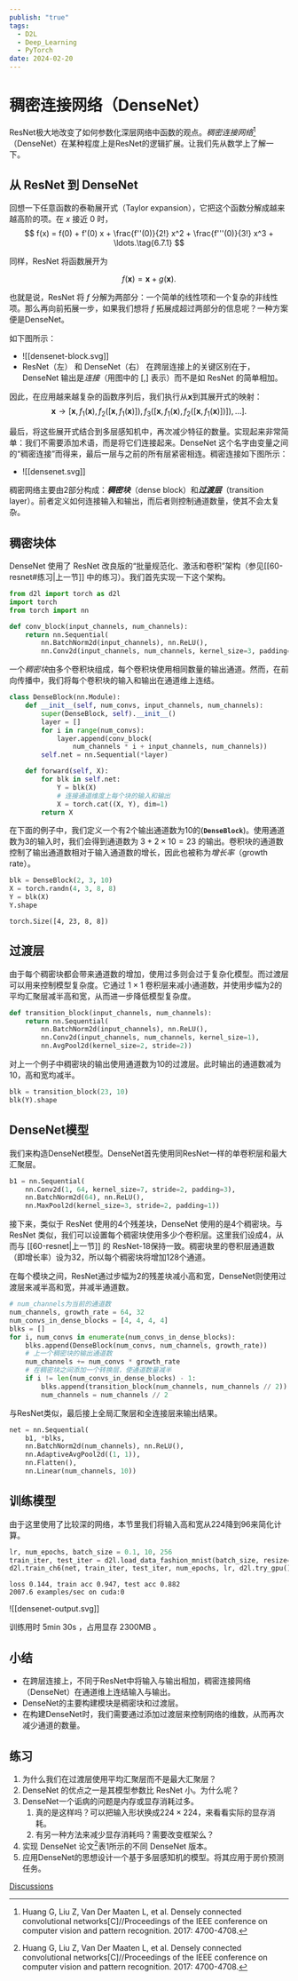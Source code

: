 ```yaml
---
publish: "true"
tags:
  - D2L
  - Deep_Learning
  - PyTorch
date: 2024-02-20
---
```

# 稠密连接网络（DenseNet）

ResNet极大地改变了如何参数化深层网络中函数的观点。*稠密连接网络*[^1]（DenseNet）在某种程度上是ResNet的逻辑扩展。让我们先从数学上了解一下。

## 从 ResNet 到 DenseNet

回想一下任意函数的泰勒展开式（Taylor expansion），它把这个函数分解成越来越高阶的项。在 $x$ 接近 0 时，
$$
f(x) = f(0) + f'(0) x + \frac{f''(0)}{2!}  x^2 + \frac{f'''(0)}{3!}  x^3 + \ldots.\tag{6.7.1}
$$

同样，ResNet 将函数展开为

$$f(\mathbf{x}) = \mathbf{x} + g(\mathbf{x}).$$

也就是说，ResNet 将 $f$ 分解为两部分：一个简单的线性项和一个复杂的非线性项。那么再向前拓展一步，如果我们想将 $f$ 拓展成超过两部分的信息呢？一种方案便是DenseNet。

如下图所示：
- ![[densenet-block.svg]]
- ResNet（左） 和 DenseNet（右） 在跨层连接上的关键区别在于，DenseNet 输出是*连接*（用图中的 $[,]$ 表示）而不是如 ResNet 的简单相加。

因此，在应用越来越复杂的函数序列后，我们执行从$\mathbf{x}$到其展开式的映射：
$$
\mathbf{x} \to \left[
\mathbf{x},
f_1(\mathbf{x}),
f_2([\mathbf{x}, f_1(\mathbf{x})]), f_3([\mathbf{x}, f_1(\mathbf{x}), f_2([\mathbf{x}, f_1(\mathbf{x})])]), \ldots\right].\tag{6.7.2}
$$

最后，将这些展开式结合到多层感知机中，再次减少特征的数量。实现起来非常简单：我们不需要添加术语，而是将它们连接起来。DenseNet 这个名字由变量之间的“稠密连接”而得来，最后一层与之前的所有层紧密相连。稠密连接如下图所示：
- ![[densenet.svg]]

稠密网络主要由2部分构成：***稠密块***（dense block）和***过渡层***（transition layer）。前者定义如何连接输入和输出，而后者则控制通道数量，使其不会太复杂。

## 稠密块体

DenseNet 使用了 ResNet 改良版的“批量规范化、激活和卷积”架构（参见[[60-resnet#练习|上一节]] 中的练习）。我们首先实现一下这个架构。

```python
from d2l import torch as d2l
import torch
from torch import nn

def conv_block(input_channels, num_channels):
    return nn.Sequential(
        nn.BatchNorm2d(input_channels), nn.ReLU(),
        nn.Conv2d(input_channels, num_channels, kernel_size=3, padding=1))
```

一个*稠密块*由多个卷积块组成，每个卷积块使用相同数量的输出通道。然而，在前向传播中，我们将每个卷积块的输入和输出在通道维上连结。

```python
class DenseBlock(nn.Module):
    def __init__(self, num_convs, input_channels, num_channels):
        super(DenseBlock, self).__init__()
        layer = []
        for i in range(num_convs):
            layer.append(conv_block(
                num_channels * i + input_channels, num_channels))
        self.net = nn.Sequential(*layer)

    def forward(self, X):
        for blk in self.net:
            Y = blk(X)
            # 连接通道维度上每个块的输入和输出
            X = torch.cat((X, Y), dim=1)
        return X
```

在下面的例子中，我们定义一个有2个输出通道数为10的(**`DenseBlock`**)。使用通道数为3的输入时，我们会得到通道数为 $3+2\times 10=23$ 的输出。卷积块的通道数控制了输出通道数相对于输入通道数的增长，因此也被称为*增长率*（growth rate）。

```python
blk = DenseBlock(2, 3, 10)
X = torch.randn(4, 3, 8, 8)
Y = blk(X)
Y.shape
```

```output
torch.Size([4, 23, 8, 8])
```

## 过渡层

由于每个稠密块都会带来通道数的增加，使用过多则会过于复杂化模型。而过渡层可以用来控制模型复杂度。它通过 $1\times 1$ 卷积层来减小通道数，并使用步幅为2的平均汇聚层减半高和宽，从而进一步降低模型复杂度。

```python
def transition_block(input_channels, num_channels):
    return nn.Sequential(
        nn.BatchNorm2d(input_channels), nn.ReLU(),
        nn.Conv2d(input_channels, num_channels, kernel_size=1),
        nn.AvgPool2d(kernel_size=2, stride=2))
```

对上一个例子中稠密块的输出使用通道数为10的过渡层。此时输出的通道数减为10，高和宽均减半。

```python
blk = transition_block(23, 10)
blk(Y).shape
```

## DenseNet模型

我们来构造DenseNet模型。DenseNet首先使用同ResNet一样的单卷积层和最大汇聚层。

```python
b1 = nn.Sequential(
    nn.Conv2d(1, 64, kernel_size=7, stride=2, padding=3),
    nn.BatchNorm2d(64), nn.ReLU(),
    nn.MaxPool2d(kernel_size=3, stride=2, padding=1))
```

接下来，类似于 ResNet 使用的4个残差块，DenseNet 使用的是4个稠密块。与 ResNet 类似，我们可以设置每个稠密块使用多少个卷积层。这里我们设成4，从而与 [[60-resnet|上一节]] 的 ResNet-18保持一致。稠密块里的卷积层通道数（即增长率）设为32，所以每个稠密块将增加128个通道。

在每个模块之间，ResNet通过步幅为2的残差块减小高和宽，DenseNet则使用过渡层来减半高和宽，并减半通道数。

```python
# num_channels为当前的通道数
num_channels, growth_rate = 64, 32
num_convs_in_dense_blocks = [4, 4, 4, 4]
blks = []
for i, num_convs in enumerate(num_convs_in_dense_blocks):
    blks.append(DenseBlock(num_convs, num_channels, growth_rate))
    # 上一个稠密块的输出通道数
    num_channels += num_convs * growth_rate
    # 在稠密块之间添加一个转换层，使通道数量减半
    if i != len(num_convs_in_dense_blocks) - 1:
        blks.append(transition_block(num_channels, num_channels // 2))
        num_channels = num_channels // 2
```

与ResNet类似，最后接上全局汇聚层和全连接层来输出结果。

```python
net = nn.Sequential(
    b1, *blks,
    nn.BatchNorm2d(num_channels), nn.ReLU(),
    nn.AdaptiveAvgPool2d((1, 1)),
    nn.Flatten(),
    nn.Linear(num_channels, 10))
```

## 训练模型

由于这里使用了比较深的网络，本节里我们将输入高和宽从224降到96来简化计算。

```python
lr, num_epochs, batch_size = 0.1, 10, 256
train_iter, test_iter = d2l.load_data_fashion_mnist(batch_size, resize=96)
d2l.train_ch6(net, train_iter, test_iter, num_epochs, lr, d2l.try_gpu())
```

```output
loss 0.144, train acc 0.947, test acc 0.882
2007.6 examples/sec on cuda:0

```

![[densenet-output.svg]]

训练用时 5min 30s ，占用显存 2300MB 。

## 小结

* 在跨层连接上，不同于ResNet中将输入与输出相加，稠密连接网络（DenseNet）在通道维上连结输入与输出。
* DenseNet的主要构建模块是稠密块和过渡层。
* 在构建DenseNet时，我们需要通过添加过渡层来控制网络的维数，从而再次减少通道的数量。

## 练习

1. 为什么我们在过渡层使用平均汇聚层而不是最大汇聚层？
2. DenseNet 的优点之一是其模型参数比 ResNet 小。为什么呢？
3. DenseNet一个诟病的问题是内存或显存消耗过多。
    1. 真的是这样吗？可以把输入形状换成$224 \times 224$，来看看实际的显存消耗。
    1. 有另一种方法来减少显存消耗吗？需要改变框架么？
4. 实现 DenseNet 论文[^1]表1所示的不同 DenseNet 版本。
5. 应用DenseNet的思想设计一个基于多层感知机的模型。将其应用于房价预测任务。


[Discussions](https://discuss.d2l.ai/t/1880)


[^1]: Huang G, Liu Z, Van Der Maaten L, et al. Densely connected convolutional networks[C]//Proceedings of the IEEE conference on computer vision and pattern recognition. 2017: 4700-4708.